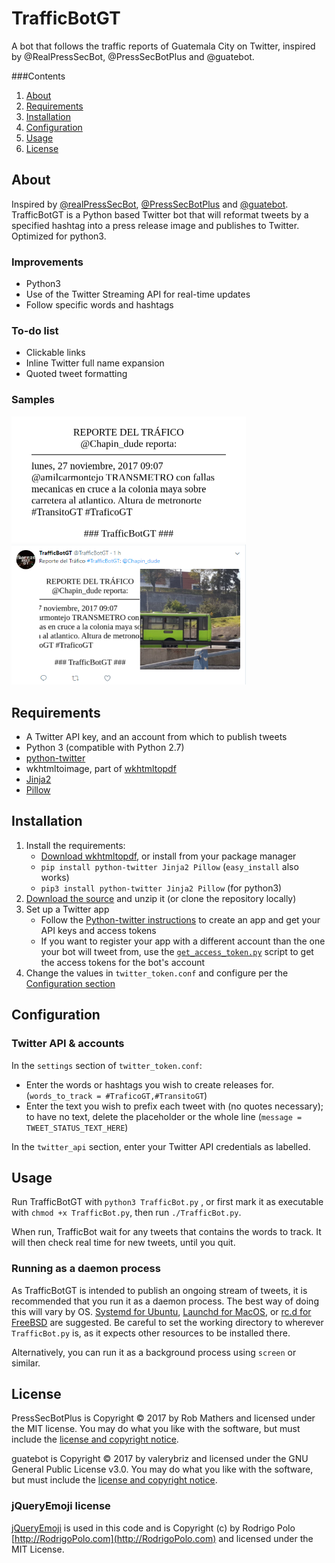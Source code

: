 # TrafficBotGT
A bot that follows the traffic reports of Guatemala City on Twitter, inspired by @RealPressSecBot, @PressSecBotPlus and @guatebot.

###Contents
1. [About](#about)
2. [Requirements](#requirements)
3. [Installation](#installation)
4. [Configuration](#configuration)
5. [Usage](#usage)
6. [License](#license)

## About
Inspired by [@realPressSecBot](https://twitter.com/realPressSecBot), [@PressSecBotPlus](https://github.com/valerybriz/PressSecBotPlus) and [@guatebot](https://twitter.com/guatebot). TrafficBotGT is a Python based Twitter bot that will reformat tweets by a specified hashtag into a press release image and publishes to Twitter. Optimized for python3.

### Improvements
- Python3
- Use of the Twitter Streaming API for real-time updates
- Follow specific words and hashtags

### To-do list
- Clickable links
- Inline Twitter full name expansion
- Quoted tweet formatting

### Samples
<img src="sample1.png" width="375px" alt="Sample release image">
<a href="https://twitter.com/TrafficBotGT/status/935163216757514245"><img src="sample2.png" width="375px" alt="Sample full tweet"></a>

## Requirements
- A Twitter API key, and an account from which to publish tweets
- Python 3 (compatible with Python 2.7)
- [python-twitter](https://github.com/bear/python-twitter)
- wkhtmltoimage, part of [wkhtmltopdf](https://wkhtmltopdf.org/)
- [Jinja2](http://jinja.pocoo.org)
- [Pillow](https://python-pillow.org)

## Installation
1. Install the requirements:
    - [Download wkhtmltopdf][], or install from your package manager
    - `pip install python-twitter Jinja2 Pillow` (`easy_install` also works)
    - `pip3 install python-twitter Jinja2 Pillow` (for python3)
2. [Download the source][source] and unzip it (or clone the repository locally)
3. Set up a Twitter app
    - Follow the [Python-twitter instructions][app-keys] to create an app and get your API keys and access tokens
    - If you want to register your app with a different account than the one your bot will tweet from, use the [`get_access_token.py`][token] script to get the access tokens for the bot's account
4. Change the values in `twitter_token.conf` and configure per the [Configuration section](#configuration)

[download wkhtmltopdf]: https://wkhtmltopdf.org/downloads.html
[source]: https://github.com/robmathers/PressSecBotPlus/archive/master.zip
[app-keys]: https://python-twitter.readthedocs.io/en/latest/getting_started.html
[token]: https://github.com/bear/python-twitter/blob/master/get_access_token.py

## Configuration
### Twitter API & accounts
In the `settings` section of `twitter_token.conf`:

- Enter the words or hashtags you wish to create releases for. (`words_to_track = #TraficoGT,#TransitoGT`)
- Enter the text you wish to prefix each tweet with (no quotes necessary); to have no text, delete the placeholder or the whole line (`message = TWEET_STATUS_TEXT_HERE`)

In the `twitter_api` section, enter your Twitter API credentials as labelled.

## Usage
Run TrafficBotGT with `python3 TrafficBot.py` , or first mark it as executable with `chmod +x TrafficBot.py`, then run `./TrafficBot.py`.

When run, TrafficBot wait for any tweets that contains the words to track. It will then check real time for new tweets, until you quit.

### Running as a daemon process
As TrafficBotGT is intended to publish an ongoing stream of tweets, it is recommended that you run it as a daemon process. The best way of doing this will vary by OS. [Systemd for Ubuntu], [Launchd for MacOS][], or [rc.d for FreeBSD][] are suggested. Be careful to set the working directory to wherever `TrafficBot.py` is, as it expects other resources to be installed there.

[systemd for ubuntu]: https://wiki.ubuntu.com/SystemdForUpstartUsers
[launchd for macos]: https://alvinalexander.com/mac-os-x/mac-osx-startup-crontab-launchd-jobs
[rc.d for freebsd]: https://www.freebsd.org/doc/en/articles/rc-scripting/rcng-daemon.html

Alternatively, you can run it as a background process using `screen` or similar.

## License
PressSecBotPlus is Copyright © 2017 by Rob Mathers and licensed under the MIT license. You may do what you like with the software, but must include the [license and copyright notice](https://github.com/robmathers/PressSecBotPlus/blob/master/LICENSE.txt).

guatebot is Copyright © 2017 by valerybriz and licensed under the GNU General Public License v3.0. You may do what you like with the software, but must include the [license and copyright notice](https://github.com/valerybriz/guatebot/blob/master/LICENSE). 

### jQueryEmoji license
[jQueryEmoji](https://github.com/rodrigopolo/jqueryemoji) is used in this code and is Copyright (c) by Rodrigo Polo [http://RodrigoPolo.com](http://RodrigoPolo.com) and licensed under the MIT License.
